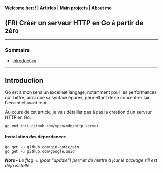 #### [Welcome here!](https://vpenando.github.io) | [Articles](https://vpenando.github.io/articles.html) | [Main projects](https://vpenando.github.io/projects.html) | [About me](https://vpenando.github.io/about.html)

## (FR) Créer un serveur HTTP en Go à partir de zéro

---

### Sommaire
* [Introduction](#introduction)

---

## <a name="introduction">Introduction</a>

Go est à mon sens un excellent langage, notamment pour les performances qu'il offre, ainsi que sa syntaxe épurée, permettant de se concentrer sur l'essentiel avant tout.

Au cours de cet article, je vais détailler pas à pas la création d'un serveur HTTP en Go.

`go mod init github.com/vpenando/http_server`

#### Installation des dépendances


```
go get -u github.com/gin-gonic/gin
go get -u github.com/google/uuid
```

***Note -** Le flag `-u` (pour "update") permet de mettre à jour le package s'il est déjà installé.*
